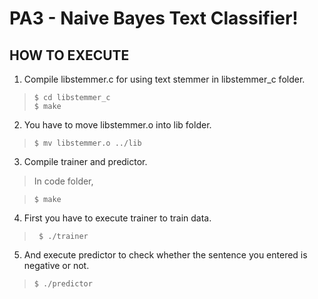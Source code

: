 

#  PA3 - Naive Bayes Text Classifier!


## HOW TO EXECUTE

1. Compile libstemmer.c for using text stemmer in libstemmer_c folder.

> ``` $ cd libstemmer_c ```  
> ``` $ make ```

2. You have to move libstemmer.o into lib folder.

> ``` $ mv libstemmer.o ../lib ```

3. Compile trainer and predictor.

> In code folder,

> ``` $ make ```

4. First you have to execute trainer to train data.

> ```  $ ./trainer ```


5. And execute predictor to check whether the sentence you entered is negative or not.
 
> ``` $ ./predictor ```
